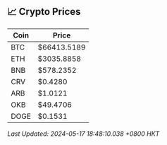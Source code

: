 ## 📈 Crypto Prices

| Coin | Price |
| ---- | ----- |
| BTC | $66413.5189 |
| ETH | $3035.8858 |
| BNB | $578.2352 |
| CRV | $0.4280 |
| ARB | $1.0121 |
| OKB | $49.4706 |
| DOGE | $0.1531 |

_Last Updated: 2024-05-17 18:48:10.038 +0800 HKT_